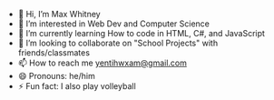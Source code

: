 - 👋 Hi, I’m Max Whitney
- 👀 I’m interested in Web Dev and Computer Science
- 🌱 I’m currently learning How to code in HTML, C#, and JavaScript
- 💞️ I’m looking to collaborate on "School Projects" with friends/classmates
- 📫 How to reach me yentihwxam@gmail.com
- 😄 Pronouns: he/him
- ⚡ Fun fact: I also play volleyball

<!---
MaxWhitney07/MaxWhitney07 is a ✨ special ✨ repository because its `README.md` (this file) appears on your GitHub profile.
You can click the Preview link to take a look at your changes.
--->
